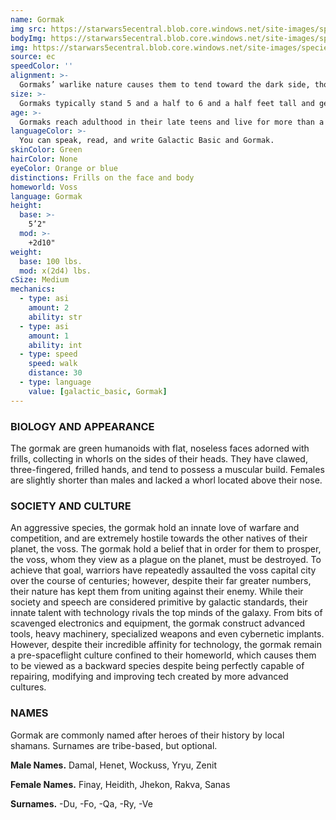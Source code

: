 ```yaml
---
name: Gormak
img src: https://starwars5ecentral.blob.core.windows.net/site-images/species/species_gormak.png
bodyImg: https://starwars5ecentral.blob.core.windows.net/site-images/species/species_gormak.png
img: https://starwars5ecentral.blob.core.windows.net/site-images/species/species_gormak.png
source: ec
speedColor: ''
alignment: >-
  Gormaks’ warlike nature causes them to tend toward the dark side, though there are exceptions.
size: >-
  Gormaks typically stand 5 and a half to 6 and a half feet tall and generally weigh about 150 lbs. Regardless of your position in that range, your size is Medium.
age: >-
  Gormaks reach adulthood in their late teens and live for more than a century.
languageColor: >-
  You can speak, read, and write Galactic Basic and Gormak. 
skinColor: Green
hairColor: None
eyeColor: Orange or blue
distinctions: Frills on the face and body
homeworld: Voss
language: Gormak
height:
  base: >-
    5’2"
  mod: >-
    +2d10"
weight:
  base: 100 lbs.
  mod: x(2d4) lbs.
cSize: Medium
mechanics:
  - type: asi
    amount: 2
    ability: str
  - type: asi
    amount: 1
    ability: int
  - type: speed
    speed: walk
    distance: 30
  - type: language
    value: [galactic_basic, Gormak]
---
```

### BIOLOGY AND APPEARANCE
The gormak are green humanoids with flat, noseless faces adorned with frills, collecting in whorls on the sides of their heads. They have clawed, three-fingered, frilled hands, and tend to possess a muscular build. Females are slightly shorter than males and lacked a whorl located above their nose.

### SOCIETY AND CULTURE
An aggressive species, the gormak hold an innate love of warfare and competition, and are extremely hostile towards the other natives of their planet, the voss. The gormak hold a belief that in order for them to prosper, the voss, whom they view as a plague on the planet, must be destroyed. To achieve that goal, warriors have repeatedly assaulted the voss capital city over the course of centuries; however, despite their far greater numbers, their nature has kept them from uniting against their enemy. While their society and speech are considered primitive by galactic standards, their innate talent with technology rivals the top minds of the galaxy. From bits of scavenged electronics and equipment, the gormak construct advanced tools, heavy machinery, specialized weapons and even cybernetic implants. However, despite their incredible affinity for technology, the gormak remain a pre-spaceflight culture confined to their homeworld, which causes them to be viewed as a backward species despite being perfectly capable of repairing, modifying and improving tech created by more advanced cultures.

### NAMES
Gormak are commonly named after heroes of their history by local shamans. Surnames are tribe-based, but optional.

__Male Names.__ Damal, Henet, Wockuss, Yryu, Zenit

__Female Names.__ Finay, Heidith, Jhekon, Rakva, Sanas

__Surnames.__ -Du, -Fo, -Qa, -Ry, -Ve



    